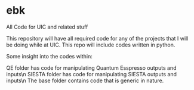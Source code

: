 # ebk
All Code for UIC and related stuff

This repository will have all required code for any of the projects that I will be doing while at UIC. This repo will include
codes written in python.

Some insight into the codes within:

QE folder has code for manipulating Quantum Esspresso outputs and inputs\n
SIESTA folder has code for manipulating SIESTA outputs and inputs\n
The base folder contains code that is generic in nature.